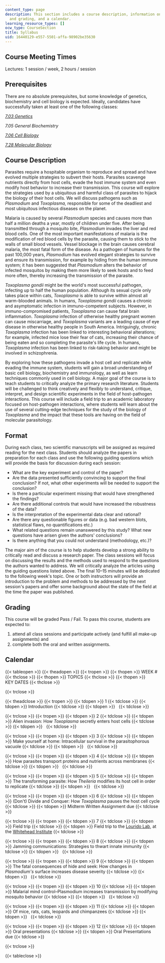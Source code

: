 ```yaml
---
content_type: page
description: This section includes a course description, information on course format
  and grading, and a calendar.
learning_resource_types: []
ocw_type: CourseSection
title: Syllabus
uid: 16440129-e557-5501-affa-98902be35630
---
```


Course Meeting Times
--------------------

Lectures: 1 session / week, 2 hours / session

Prerequisites
-------------

There are no absolute prerequisites, but some knowledge of genetics, biochemistry and cell biology is expected. Ideally, candidates have successfully taken at least one of the following classes:

[_7.03 Genetics_](/courses/7-03-genetics-fall-2004)

_7.05 General Biochemistry_

[_7.06 Cell Biology_](/courses/7-06-cell-biology-spring-2007)

[_7.28 Molecular Biology_](/courses/7-28-molecular-biology-spring-2005)

Course Description
------------------

Parasites require a hospitable organism to reproduce and spread and have evolved multiple strategies to subvert their hosts. Parasites scavenge nutrients directly from host cells, evade the host immune system and even modify host behavior to increase their transmission. This course will explore the strategies used by a ubiquitous and harmful class of parasites to hijack the biology of their host cells. We will discuss pathogens such as _Plasmodium_ and _Toxoplasma,_ responsible for some of the deadliest and most ubiquitous infectious diseases on the planet.

Malaria is caused by several _Plasmodium_ species and causes more than half a million deaths a year, mostly of children under five. After being transmitted through a mosquito bite, _Plasmodium_ invades the liver and red blood cells. One of the most important manifestations of malaria is the modification of red blood cells by the parasite, causing them to stick to the walls of small blood vessels. Vessel blockage in the brain causes cerebral malaria, the most fatal form of the disease. As a pathogen of humans for the past 100,000 years, _Plasmodium_ has evolved elegant strategies to survive and ensure its transmission, for example by hiding from the human immune system; it has been suggested that _Plasmodium_ alters the behavior of infected mosquitos by making them more likely to seek hosts and to feed more often, thereby increasing the transmission of the parasite.

_Toxoplasma gondii_ might be the world's most successful pathogen, infecting up to half the human population. Although its sexual cycle only takes place within cats, _Toxoplasma_ is able to survive within almost all warm-blooded animals. In humans, _Toxoplasma gondii_ causes a chronic and asymptomatic infection in immuno-competent subjects. However, in immuno-compromised patients, _Toxoplasma_ can cause fatal brain inflammation. _Toxoplasma_ infection of otherwise healthy pregnant women can cause miscarriage, and _Toxoplasma_ variants are a leading cause of eye disease in otherwise healthy people in South America. Intriguingly, chronic _Toxoplasma_ infection has been linked to interesting behavioral alterations; for example, infected mice lose their fear of cats, increasing their chance of being eaten and so completing the parasite's life cycle. In humans, _Toxoplasma_ infection has been linked to risk-taking behavior and might be involved in schizophrenia.

By exploring how these pathogens invade a host cell and replicate while evading the immune system, students will gain a broad understanding of basic cell biology, biochemistry and immunology, as well as learn techniques commonly used in cell biology. A major goal of the course is to teach students to critically analyze the primary research literature. Students will be challenged to think creatively and flexibly to understand, critique, interpret, and design scientific experiments in the field of host-pathogen interactions. This course will include a field trip to an academic laboratory focused on host-pathogen interactions, where students will learn about the use of several cutting-edge techniques for the study of the biology of _Toxoplasma_ and the impact that these tools are having on the field of molecular parasitology.

Format
------

During each class, two scientific manuscripts will be assigned as required reading for the next class. Students should analyze the papers in preparation for each class and use the following guiding questions which will provide the basis for discussion during each session:

*   What are the key experiment and control of the paper?
*   Are the data presented sufficiently convincing to support the final conclusion? If not, what other experiments will be needed to support the conclusion?
*   Is there a particular experiment missing that would have strengthened the findings?
*   Are there additional controls that would have increased the robustness of the data?
*   Is the interpretation of the experimental data clear and rational?
*   Are there any questionable figures or data (e.g. bad western blots, statistical flaws, no quantifications etc.)
*   What related questions remain unanswered by this study? What new questions have arisen given the authors' conclusions?
*   Is there anything that you could not understand (methodology, etc.)?

The major aim of the course is to help students develop a strong ability to critically read and discuss a research paper. The class sessions will focus on discussing the results and the methods used to respond to the questions the authors wanted to address. We will critically analyze the articles using the guiding questions listed above. The final 10–15 minutes will be dedicated to the following week's topic. One or both instructors will provide an introduction to the problem and methods to be addressed by the next session's papers and offer some background about the state of the field at the time the paper was published.

Grading
-------

This course will be graded Pass / Fail. To pass this course, students are expected to:

1.  attend all class sessions and participate actively (and fulfill all make-up assignments) and
2.  complete both the oral and written assignments.

Calendar
--------

{{< tableopen >}}
{{< theadopen >}}
{{< tropen >}}
{{< thopen >}}
WEEK #
{{< thclose >}}
{{< thopen >}}
TOPICS
{{< thclose >}}
{{< thopen >}}
KEY DATES
{{< thclose >}}

{{< trclose >}}

{{< theadclose >}}
{{< tropen >}}
{{< tdopen >}}
1
{{< tdclose >}}
{{< tdopen >}}
Introduction
{{< tdclose >}}
{{< tdopen >}}
 
{{< tdclose >}}

{{< trclose >}}
{{< tropen >}}
{{< tdopen >}}
2
{{< tdclose >}}
{{< tdopen >}}
Alien invasion: How _Toxoplasma_ secretly enters host cells
{{< tdclose >}}
{{< tdopen >}}
 
{{< tdclose >}}

{{< trclose >}}
{{< tropen >}}
{{< tdopen >}}
3
{{< tdclose >}}
{{< tdopen >}}
Make yourself at home: Intracellular survival in the parasitophorous vacuole
{{< tdclose >}}
{{< tdopen >}}
 
{{< tdclose >}}

{{< trclose >}}
{{< tropen >}}
{{< tdopen >}}
4
{{< tdclose >}}
{{< tdopen >}}
How parasites transport proteins and nutrients across membranes
{{< tdclose >}}
{{< tdopen >}}
 
{{< tdclose >}}

{{< trclose >}}
{{< tropen >}}
{{< tdopen >}}
5
{{< tdclose >}}
{{< tdopen >}}
The transforming parasite: How _Theileria_ modifies its host cell in order to replicate
{{< tdclose >}}
{{< tdopen >}}
 
{{< tdclose >}}

{{< trclose >}}
{{< tropen >}}
{{< tdopen >}}
6
{{< tdclose >}}
{{< tdopen >}}
(Don't) Divide and Conquer: How _Toxoplasma_ pauses the host cell cycle
{{< tdclose >}}
{{< tdopen >}}
Midterm Written Assignment due
{{< tdclose >}}

{{< trclose >}}
{{< tropen >}}
{{< tdopen >}}
7
{{< tdclose >}}
{{< tdopen >}}
Field trip
{{< tdclose >}}
{{< tdopen >}}
Field trip to the [Lourido Lab](http://louridolab.wi.mit.edu/), at the [Whitehead Institute](http://wi.mit.edu/)
{{< tdclose >}}

{{< trclose >}}
{{< tropen >}}
{{< tdopen >}}
8
{{< tdclose >}}
{{< tdopen >}}
Jamming communications: Strategies to thwart innate immunity
{{< tdclose >}}
{{< tdopen >}}
 
{{< tdclose >}}

{{< trclose >}}
{{< tropen >}}
{{< tdopen >}}
9
{{< tdclose >}}
{{< tdopen >}}
The fatal consequences of hide and seek: How changes in _Plasmodium's_ surface increases disease severity
{{< tdclose >}}
{{< tdopen >}}
 
{{< tdclose >}}

{{< trclose >}}
{{< tropen >}}
{{< tdopen >}}
10
{{< tdclose >}}
{{< tdopen >}}
Malarial mind control–Plasmodium increases transmission by modifying mosquito behavior
{{< tdclose >}}
{{< tdopen >}}
 
{{< tdclose >}}

{{< trclose >}}
{{< tropen >}}
{{< tdopen >}}
11
{{< tdclose >}}
{{< tdopen >}}
Of mice, rats, cats, leopards and chimpanzees
{{< tdclose >}}
{{< tdopen >}}
 
{{< tdclose >}}

{{< trclose >}}
{{< tropen >}}
{{< tdopen >}}
12
{{< tdclose >}}
{{< tdopen >}}
Oral presentations
{{< tdclose >}}
{{< tdopen >}}
Oral Presentations due
{{< tdclose >}}

{{< trclose >}}

{{< tableclose >}}